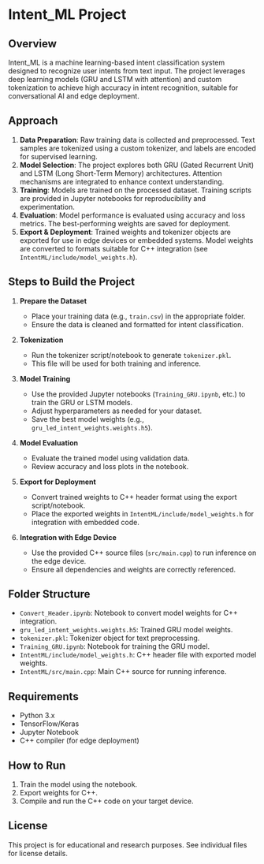 # Intent_ML Project

## Overview
Intent_ML is a machine learning-based intent classification system designed to recognize user intents from text input. The project leverages deep learning models (GRU and LSTM with attention) and custom tokenization to achieve high accuracy in intent recognition, suitable for conversational AI and edge deployment.

## Approach
1. **Data Preparation**: Raw training data is collected and preprocessed. Text samples are tokenized using a custom tokenizer, and labels are encoded for supervised learning.
2. **Model Selection**: The project explores both GRU (Gated Recurrent Unit) and LSTM (Long Short-Term Memory) architectures. Attention mechanisms are integrated to enhance context understanding.
3. **Training**: Models are trained on the processed dataset. Training scripts are provided in Jupyter notebooks for reproducibility and experimentation.
4. **Evaluation**: Model performance is evaluated using accuracy and loss metrics. The best-performing weights are saved for deployment.
5. **Export & Deployment**: Trained weights and tokenizer objects are exported for use in edge devices or embedded systems. Model weights are converted to formats suitable for C++ integration (see `IntentML/include/model_weights.h`).

## Steps to Build the Project

1. **Prepare the Dataset**
   - Place your training data (e.g., `train.csv`) in the appropriate folder.
   - Ensure the data is cleaned and formatted for intent classification.

2. **Tokenization**
   - Run the tokenizer script/notebook to generate `tokenizer.pkl`.
   - This file will be used for both training and inference.

3. **Model Training**
   - Use the provided Jupyter notebooks (`Training_GRU.ipynb`, etc.) to train the GRU or LSTM models.
   - Adjust hyperparameters as needed for your dataset.
   - Save the best model weights (e.g., `gru_led_intent_weights.weights.h5`).

4. **Model Evaluation**
   - Evaluate the trained model using validation data.
   - Review accuracy and loss plots in the notebook.

5. **Export for Deployment**
   - Convert trained weights to C++ header format using the export script/notebook.
   - Place the exported weights in `IntentML/include/model_weights.h` for integration with embedded code.

6. **Integration with Edge Device**
   - Use the provided C++ source files (`src/main.cpp`) to run inference on the edge device.
   - Ensure all dependencies and weights are correctly referenced.

## Folder Structure
- `Convert_Header.ipynb`: Notebook to convert model weights for C++ integration.
- `gru_led_intent_weights.weights.h5`: Trained GRU model weights.
- `tokenizer.pkl`: Tokenizer object for text preprocessing.
- `Training_GRU.ipynb`: Notebook for training the GRU model.
- `IntentML/include/model_weights.h`: C++ header file with exported model weights.
- `IntentML/src/main.cpp`: Main C++ source for running inference.

## Requirements
- Python 3.x
- TensorFlow/Keras
- Jupyter Notebook
- C++ compiler (for edge deployment)

## How to Run
1. Train the model using the notebook.
2. Export weights for C++.
3. Compile and run the C++ code on your target device.

## License
This project is for educational and research purposes. See individual files for license details.
